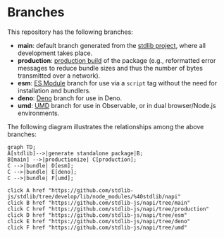 <!--

@license Apache-2.0

Copyright (c) 2022 The Stdlib Authors.

Licensed under the Apache License, Version 2.0 (the "License");
you may not use this file except in compliance with the License.
You may obtain a copy of the License at

    http://www.apache.org/licenses/LICENSE-2.0

Unless required by applicable law or agreed to in writing, software
distributed under the License is distributed on an "AS IS" BASIS,
WITHOUT WARRANTIES OR CONDITIONS OF ANY KIND, either express or implied.
See the License for the specific language governing permissions and
limitations under the License.

-->

# Branches

This repository has the following branches:

-   **main**: default branch generated from the [stdlib project][stdlib-url], where all development takes place.
-   **production**: [production build][production-url] of the package (e.g., reformatted error messages to reduce bundle sizes and thus the number of bytes transmitted over a network).
-   **esm**: [ES Module][esm-url] branch for use via a `script` tag without the need for installation and bundlers.
-   **deno**: [Deno][deno-url] branch for use in Deno.
-   **umd**: [UMD][umd-url] branch for use in Observable, or in dual browser/Node.js environments.

The following diagram illustrates the relationships among the above branches:

```mermaid
graph TD;
A[stdlib]-->|generate standalone package|B;
B[main] -->|productionize| C[production];
C -->|bundle| D[esm];
C -->|bundle| E[deno];
C -->|bundle| F[umd];

click A href "https://github.com/stdlib-js/stdlib/tree/develop/lib/node_modules/%40stdlib/napi"
click B href "https://github.com/stdlib-js/napi/tree/main"
click C href "https://github.com/stdlib-js/napi/tree/production"
click D href "https://github.com/stdlib-js/napi/tree/esm"
click E href "https://github.com/stdlib-js/napi/tree/deno"
click F href "https://github.com/stdlib-js/napi/tree/umd"
```

[stdlib-url]: https://github.com/stdlib-js/stdlib/tree/develop/lib/node_modules/%40stdlib/napi
[production-url]: https://github.com/stdlib-js/napi/tree/production
[deno-url]: https://github.com/stdlib-js/napi/tree/deno
[umd-url]: https://github.com/stdlib-js/napi/tree/umd
[esm-url]: https://github.com/stdlib-js/napi/tree/esm